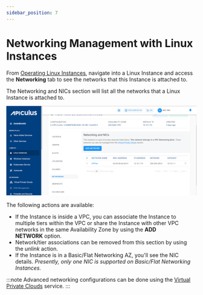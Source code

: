 ```yaml
---
sidebar_position: 7
---
```

# Networking Management with Linux Instances

From [Operating Linux Instances](AboutLinuxInstances), navigate into a Linux Instance and access the **Networking** tab to see the networks that this Instance is attached to.

The Networking and NICs section will list all the networks that a Linux Instance is attached to.

![Networking Management](img/NetworkingManagement.png)

The following actions are available:

- If the Instance is inside a VPC, you can associate the Instance to multiple tiers within the VPC or share the Instance with other VPC networks in the same Availability Zone by using the **ADD NETWORK** option.
- Network/tier associations can be removed from this section by using the _unlink_ action.
- If the Instance is in a Basic/Flat Networking AZ, you'll see the NIC details. _Presently, only one NIC is supported on Basic/Flat Networking Instances._

:::note
Advanced networking configurations can be done using the [Virtual Private Clouds](/docs/Subscribers/Networking/VirtualPrivateClouds/AboutVirtualPrivateClouds) service.
:::
